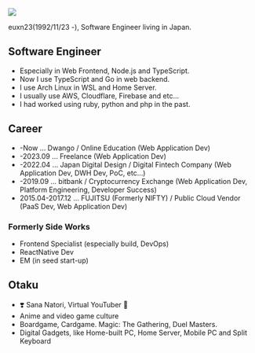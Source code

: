 <a href="https://github.com/anuraghazra/github-readme-stats">
  <img align="center" src="https://github-readme-stats.vercel.app/api?username=euxn23&count_private=true&show_icons=true" />
</a>

euxn23(1992/11/23 -), Software Engineer living in Japan.

## Software Engineer

- Especially in Web Frontend, Node.js and TypeScript.
- Now I use TypeScript and Go in web backend.
- I use Arch Linux in WSL and Home Server.
- I usually use AWS, Cloudflare, Firebase and etc...
- I had worked using ruby, python and php in the past.

## Career

- -Now ... Dwango / Online Education (Web Application Dev)
- -2023.09 ... Freelance (Web Application Dev)
- -2022.04 ... Japan Digital Design / Digital Fintech Company (Web Application Dev, DWH Dev, PoC, etc...)
- -2019.09 ... bitbank / Cryptocurrency Exchange (Web Application Dev, Platform Engineering, Developer Success)
- 2015.04-2017.12 ... FUJITSU (Formerly NIFTY) / Public Cloud Vendor (PaaS Dev, Web Application Dev)

### Formerly Side Works

- Frontend Specialist (especially build, DevOps)
- ReactNative Dev
- EM (in seed start-up)

## Otaku

- :heavy_heart_exclamation: Sana Natori, Virtual YouTuber :eggplant:
- Anime and video game culture
- Boardgame, Cardgame. Magic: The Gathering, Duel Masters.
- Digital Gadgets, like Home-built PC, Home Server, Mobile PC and Split Keyboard
